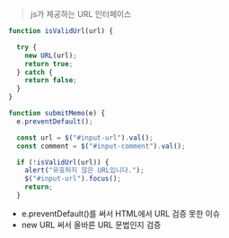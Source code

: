 
> js가 제공하는 URL 인터페이스 



```javascript
function isValidUrl(url) {

  try {
    new URL(url);
    return true;
  } catch {
    return false;
  }
}

function submitMemo(e) {
  e.preventDefault();

  const url = $("#input-url").val();
  const comment = $("#input-comment").val();

  if (!isValidUrl(url)) {
    alert("유효하지 않은 URL입니다.");
    $("#input-url").focus();
    return;
  }
```


- e.preventDefault()를 써서 HTML에서 URL 검증 못한 이슈
- new URL 써서 올바른 URL 문법인지 검증 

